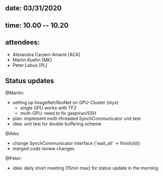 ## date: 03/31/2020
## time: 10.00 -- 10.20
## attendees:
  * Alexandra Carpen-Amarie [ACA]
  * Martin Kuehn [MK]
  * Peter Labus [PL]

## Status updates

@Martin:

* setting up ImageNet/ResNet on GPU-Cluster (styx)
  * single GPU works with TF2
  * multi-GPU: need to fix gaspirun/SSH
* plan: implement multi-threaded SynchCommunicator unit test
* idea: unit test for double buffering scheme

@Alex:

* change SynchCommunicator interface ('wait_all' -> finish(id))
* merged code review changes

@Peter:

* idea: daily short meeting (15min max) for status update in the morning
